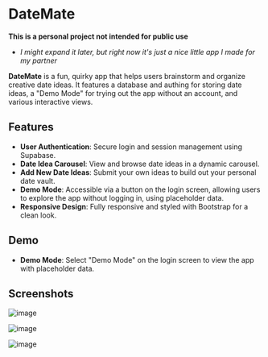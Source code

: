 
# DateMate
**This is a personal project not intended for public use**
- *I might expand it later, but right now it's just a nice little app I made for my partner*


**DateMate** is a fun, quirky app that helps users brainstorm and organize creative date ideas. It features a database and authing for storing date ideas, a "Demo Mode" for trying out the app without an account, and various interactive views.

## Features

-   **User Authentication**: Secure login and session management using Supabase.
-   **Date Idea Carousel**: View and browse date ideas in a dynamic carousel.
-   **Add New Date Ideas**: Submit your own ideas to build out your personal date vault.
-   **Demo Mode**: Accessible via a button on the login screen, allowing users to explore the app without logging in, using placeholder data.
-   **Responsive Design**: Fully responsive and styled with Bootstrap for a clean look.

## Demo
-   **Demo Mode**: Select "Demo Mode" on the login screen to view the app with placeholder data.

## Screenshots
![image](https://github.com/user-attachments/assets/062f835a-5931-4a3d-8545-f4a03caf22aa)

![image](https://github.com/user-attachments/assets/642f4aaa-8d13-4141-953f-9c5eb18736d2)

![image](https://github.com/user-attachments/assets/160ddcd5-d894-48db-927a-27f5ae1924e9)
